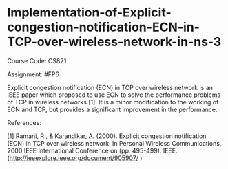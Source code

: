 # Implementation-of-Explicit-congestion-notification-ECN-in-TCP-over-wireless-network-in-ns-3

Course Code: CS821

Assignment: #FP6

 Explicit congestion notification (ECN) in TCP over wireless network is an IEEE paper which proposed to use ECN to solve the performance problems of TCP in wireless networks [1]. It is a minor modification to the working of ECN and TCP, but provides a significant improvement in the performance.
 
 
References:

[1] Ramani, R., & Karandikar, A. (2000). Explicit congestion notification (ECN) in TCP over wireless network. In Personal Wireless Communications, 2000 IEEE International Conference on (pp. 495-499). IEEE. (http://ieeexplore.ieee.org/document/905907/ ) 
